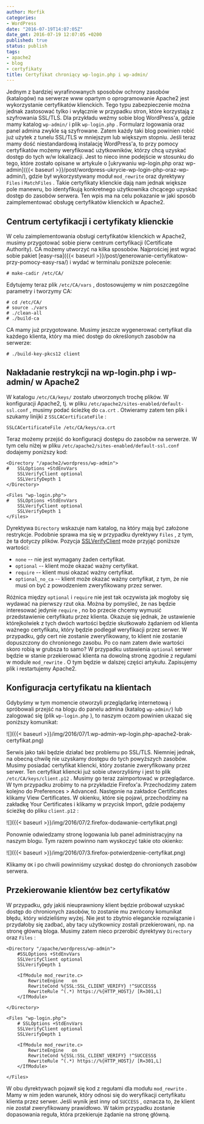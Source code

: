 ```yaml
---
author: Morfik
categories:
- WordPress
date: "2016-07-19T14:07:05Z"
date_gmt: 2016-07-19 12:07:05 +0200
published: true
status: publish
tags:
- apache2
- blog
- certyfikaty
title: Certyfikat chroniący wp-login.php i wp-admin/
---
```


Jednym z bardziej wyrafinowanych sposobów ochrony zasobów (katalogów) na serwerze www opartym o
oprogramowanie Apache2 jest wykorzystanie certyfikatów klienckich. Tego typu zabezpieczenie można
jednak zastosować tylko i wyłącznie w przypadku stron, które korzystają z szyfrowania SSL/TLS. Dla
przykładu weźmy sobie blog WordPress'a, gdzie mamy katalog `wp-admin/` i plik `wp-login.php` .
Formularz logowania oraz panel admina zwykle są szyfrowane. Zatem każdy taki blog powinien robić już
użytek z tunelu SSL/TLS w mniejszym lub większym stopniu. Jeśli teraz mamy dość niestandardową
instalację WordPress'a, to przy pomocy certyfikatów możemy weryfikować użytkowników, którzy chcą
uzyskać dostęp do tych w/w lokalizacji. Jest to nieco inne podejście w stosunku do tego, które
zostało opisane w artykule o [ukrywaniu wp-login.php oraz
wp-admin]({{< baseurl >}}/post/wordpress-ukrycie-wp-login-php-oraz-wp-admin/), gdzie był
wykorzystywany moduł `mod_rewrite` oraz dyrektywy `Files` i `MatchFiles` . Takie certyfikaty
klienckie dają nam jednak większe pole manewru, bo identyfikują konkretnego użytkownika chcącego
uzyskać dostęp do zasobów serwera. Ten wpis ma na celu pokazanie w jaki sposób zaimplementować
obsługę certyfikatów klienckich w Apache2.

<!--more-->
## Centrum certyfikacji i certyfikaty klienckie

W celu zaimplementowania obsługi certyfikatów klienckich w Apache2, musimy przygotować sobie pierw
centrum certyfikacji (Certificate Authority). CA możemy utworzyć na kilka sposobów. Najprościej jest
wgrać sobie pakiet [easy-rsa]({{< baseurl >}}/post/generowanie-certyfikatow-przy-pomocy-easy-rsa/)
i wydać w terminalu poniższe polecenie:

    # make-cadir /etc/CA/

Edytujemy teraz plik `/etc/CA/vars` , dostosowujemy w nim poszczególne parametry i tworzymy CA:

    # cd /etc/CA/
    # source ./vars
    # ./clean-all
    # ./build-ca

CA mamy już przygotowane. Musimy jeszcze wygenerować certyfikat dla każdego klienta, który ma mieć
dostęp do określonych zasobów na serwerze:

    # ./build-key-pkcs12 client

## Nakładanie restrykcji na wp-login.php i wp-admin/ w Apache2

W katalogu `/etc/CA/keys/` zostało utworzonych trochę plików. W konfiguracji Apache2, tj. w pliku
`/etc/apache2/sites-enabled/default-ssl.conf` , musimy podać ścieżkę do `ca.crt` . Otwieramy zatem
ten plik i szukamy linijki z `SSLCACertificateFile` :

    SSLCACertificateFile /etc/CA/keys/ca.crt

Teraz możemy przejść do konfiguracji dostępu do zasobów na serwerze. W tym celu niżej w pliku
`/etc/apache2/sites-enabled/default-ssl.conf` dodajemy poniższy kod:

    <Directory "/apache2/wordpress/wp-admin">
    #   SSLOptions +StdEnvVars
        SSLVerifyClient optional
        SSLVerifyDepth 1
    </Directory>

    <Files "wp-login.php">
    #   SSLOptions +StdEnvVars
        SSLVerifyClient optional
        SSLVerifyDepth 1
    </Files>

Dyrektywa `Directory` wskazuje nam katalog, na który mają być założone restrykcje. Podobnie sprawa
ma się w przypadku dyrektywy `Files` , z tym, że ta dotyczy plików. Pozycja
[SSLVerifyClient](https://httpd.apache.org/docs/current/mod/mod_ssl.html#sslverifyclient) może
przyjąć poniższe wartości:

  - `none` -- nie jest wymagany żaden certyfikat.
  - `optional` -- klient może okazać ważny certyfikat.
  - `require` -- klient musi okazać ważny certyfikat.
  - `optional_no_ca` -- klient może okazać ważny certyfikat, z tym, że nie musi on być z powodzeniem
    zweryfikowany przez serwer.

Różnica między `optional` i `require` nie jest tak oczywista jak mogłoby się wydawać na pierwszy
rzut oka. Można by pomyśleć, że nas będzie interesować jedynie `require` , no bo przecie chcemy
wymusić przedstawienie certyfikatu przez klienta. Okazuje się jednak, że ustawienie którejkolwiek z
tych dwóch wartości będzie skutkowało żądaniem od klienta ważnego certyfikatu, który będzie podlegał
weryfikacji przez serwer. W przypadku, gdy cert nie zostanie zweryfikowany, to klient nie zostanie
dopuszczony do chronionego zasobu. Po co nam zatem dwie wartości skoro robią w grubsza to samo? W
przypadku ustawienia `optional` serwer będzie w stanie przekierować klienta na dowolną stronę
zgodnie z regułami w module `mod_rewrite` . O tym będzie w dalszej części artykułu. Zapisujemy plik
i restartujemy Apache2.

## Konfiguracja certyfikatu na klientach

Gdybyśmy w tym momencie otworzyli przeglądarkę internetową i spróbowali przejść na blogu do panelu
admina (katalog `wp-admin/`) lub zalogować się (plik `wp-login.php` ), to naszym oczom powinien
ukazać się poniższy komunikat:

![]({{< baseurl >}}/img/2016/07/1.wp-admin-wp-login.php-apache2-brak-certyfikat.png)

Serwis jako taki będzie działać bez problemu po SSL/TLS. Niemniej jednak, na obecną chwilę nie
uzyskamy dostępu do tych powyższych zasobów. Musimy posiadać certyfikat kliencki, który zostanie
zweryfikowany przez serwer. Ten certyfikat kliencki już sobie utworzyliśmy i jest to plik
`/etc/CA/keys/client.p12` . Musimy go teraz zaimportować w przeglądarce. W tym przypadku zrobimy to
na przykładzie Firefox'a. Przechodzimy zatem kolejno do Preferences \> Advanced. Następnie na
zakładce Certificates klikamy View Certificates. W okienku, które się pojawi, przechodzimy na
zakładkę Your Certificates i klikamy w przycisk Import, gdzie podajemy ścieżkę do pliku
`client.p12` :

![]({{< baseurl >}}/img/2016/07/2.firefox-dodawanie-certyfikat.png)

Ponownie odwiedzamy stronę logowania lub panel administracyjny na naszym blogu. Tym razem powinno
nam wyskoczyć takie oto okienko:

![]({{< baseurl >}}/img/2016/07/3.firefox-potwierdzenie-certyfikat.png)

Klikamy `OK` i po chwili powinniśmy uzyskać dostęp do chronionych zasobów serwera.

## Przekierowanie klientów bez certyfikatów

W przypadku, gdy jakiś nieuprawniony klient będzie próbował uzyskać dostęp do chronionych zasobów,
to zostanie mu zwrócony komunikat błędu, który widzieliśmy wyżej. Nie jest to zbytnio eleganckie
rozwiązanie i przydałoby się zadbać, aby tacy użytkownicy zostali przekierowani, np. na stronę
główną bloga. Musimy zatem nieco przerobić dyrektywy `Directory` oraz `Files` :

    <Directory "/apache/wordpress/wp-admin">
        #SSLOptions +StdEnvVars
        SSLVerifyClient optional
        SSLVerifyDepth 1

        <IfModule mod_rewrite.c>
            RewriteEngine   on
            RewriteCond %{SSL:SSL_CLIENT_VERIFY} !^SUCCESS$
            RewriteRule ^(.*) https://%{HTTP_HOST}/ [R=301,L]
        </IfModule>

    </Directory>

    <Files "wp-login.php">
        # SSLOptions +StdEnvVars
        SSLVerifyClient optional
        SSLVerifyDepth 1

        <IfModule mod_rewrite.c>
            RewriteEngine   on
            RewriteCond %{SSL:SSL_CLIENT_VERIFY} !^SUCCESS$
            RewriteRule ^(.*) https://%{HTTP_HOST}/ [R=301,L]
        </IfModule>

    </Files>

W obu dyrektywach pojawił się kod z regułami dla modułu `mod_rewrite` . Mamy w nim jeden warunek,
który odnosi się do weryfikacji certyfikatu klienta przez serwer. Jeśli wynik jest inny od
`SUCCESS` , oznacza to, że klient nie został zweryfikowany prawidłowo. W takim przypadku zostanie
dopasowania reguła, która przekieruje żądanie na stronę główną.
